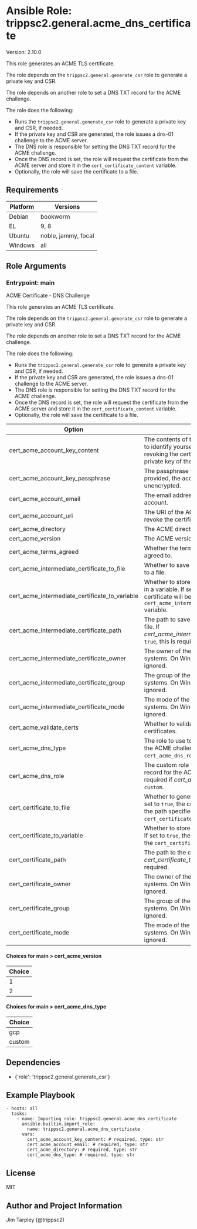 <!-- BEGIN_ANSIBLE_DOCS -->
# Ansible Role: trippsc2.general.acme_dns_certificate
Version: 2.10.0

This role generates an ACME TLS certificate.

The role depends on the `trippsc2.general.generate_csr` role to generate a private key and CSR.

The role depends on another role to set a DNS TXT record for the ACME challenge.

The role does the following:
  - Runs the `trippsc2.general.generate_csr` role to generate a private key and CSR, if needed.
  - If the private key and CSR are generated, the role issues a dns-01 challenge to the ACME server.
  - The DNS role is responsible for setting the DNS TXT record for the ACME challenge.
  - Once the DNS record is set, the role will request the certificate from the ACME server and store it in the `cert_certificate_content` variable.
  - Optionally, the role will save the certificate to a file.



## Requirements

| Platform | Versions |
| -------- | -------- |
| Debian | bookworm |
| EL | 9, 8 |
| Ubuntu | noble, jammy, focal |
| Windows | all |

## Role Arguments



### Entrypoint: main

ACME Certificate - DNS Challenge

This role generates an ACME TLS certificate.

The role depends on the `trippsc2.general.generate_csr` role to generate a private key and CSR.

The role depends on another role to set a DNS TXT record for the ACME challenge.

The role does the following:
  - Runs the `trippsc2.general.generate_csr` role to generate a private key and CSR, if needed.
  - If the private key and CSR are generated, the role issues a dns-01 challenge to the ACME server.
  - The DNS role is responsible for setting the DNS TXT record for the ACME challenge.
  - Once the DNS record is set, the role will request the certificate from the ACME server and store it in the `cert_certificate_content` variable.
  - Optionally, the role will save the certificate to a file.


|Option|Description|Type|Required|Default|
|---|---|---|---|---|
| cert_acme_account_key_content | The contents of the account key. This is used to identify yourself to the ACME server when revoking the certificate, as opposed to the private key of the certificate. | str | yes |  |
| cert_acme_account_key_passphrase | The passphrase for the account key. If not provided, the account key is assumed to be unencrypted. | str | no |  |
| cert_acme_account_email | The email address to use for the ACME account. | str | yes |  |
| cert_acme_account_uri | The URI of the ACME account. This is used to revoke the certificate. | str | no |  |
| cert_acme_directory | The ACME directory URL. | str | yes |  |
| cert_acme_version | The ACME version to use. | int | no | 2 |
| cert_acme_terms_agreed | Whether the terms of service should be agreed to. | bool | no |  |
| cert_acme_intermediate_certificate_to_file | Whether to save the intermediate certificate to a file. | bool | no | True |
| cert_acme_intermediate_certificate_to_variable | Whether to store the intermediate certificate in a variable. If set to `true`, the intermediate certificate will be stored in the `cert_acme_intermediate_certificate_content` variable. | bool | no | False |
| cert_acme_intermediate_certificate_path | The path to save the intermediate certificate file. If *cert_acme_intermediate_certificate_to_file* is `true`, this is required. | path | no |  |
| cert_acme_intermediate_certificate_owner | The owner of the certificate on Linux systems. On Windows systems, this is ignored. | str | no | root |
| cert_acme_intermediate_certificate_group | The group of the certificate on Linux systems. On Windows systems, this is ignored. | str | no | root |
| cert_acme_intermediate_certificate_mode | The mode of the certificate on Linux systems. On Windows systems, this is ignored. | str | no | 0644 |
| cert_acme_validate_certs | Whether to validate the ACME server certificates. | bool | no | True |
| cert_acme_dns_type | The role to use to set the DNS TXT record for the ACME challenge. If set to `custom`, the `cert_acme_dns_role` variable must be defined. | str | yes |  |
| cert_acme_dns_role | The custom role to use to set the DNS TXT record for the ACME challenge. This is required if *cert_acme_dns_type* is set to `custom`. | str | no |  |
| cert_certificate_to_file | Whether to generate the certificate to a file. If set to `true`, the certificate will be stored at the path specified in the `cert_certificate_path` variable. | bool | no | True |
| cert_certificate_to_variable | Whether to store the certificate in a variable. If set to `true`, the certificate will be stored in the `cert_certificate_content` variable. | bool | no | False |
| cert_certificate_path | The path to the certificate file to generate. If *cert_certificate_to_file* is `true`, this is required. | path | no |  |
| cert_certificate_owner | The owner of the certificate on Linux systems. On Windows systems, this is ignored. | str | no | root |
| cert_certificate_group | The group of the certificate on Linux systems. On Windows systems, this is ignored. | str | no | root |
| cert_certificate_mode | The mode of the certificate on Linux systems. On Windows systems, this is ignored. | str | no | 0644 |

#### Choices for main > cert_acme_version

|Choice|
|---|
| 1 |
| 2 |

#### Choices for main > cert_acme_dns_type

|Choice|
|---|
| gcp |
| custom |



## Dependencies
- {'role': 'trippsc2.general.generate_csr'}

## Example Playbook

```
- hosts: all
  tasks:
    - name: Importing role: trippsc2.general.acme_dns_certificate
      ansible.builtin.import_role:
        name: trippsc2.general.acme_dns_certificate
      vars:
        cert_acme_account_key_content: # required, type: str
        cert_acme_account_email: # required, type: str
        cert_acme_directory: # required, type: str
        cert_acme_dns_type: # required, type: str
```

## License

MIT

## Author and Project Information
Jim Tarpley (@trippsc2)

<!-- END_ANSIBLE_DOCS -->
